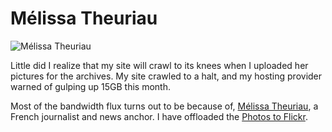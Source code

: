 # Mélissa Theuriau

<img class="full" src="https://cdn.oinam.com/img/people/melissa-theuriau.webp" alt="Mélissa Theuriau" loading="lazy">

Little did I realize that my site will crawl to its knees when I uploaded her pictures for the archives. My site crawled to a halt, and my hosting provider warned of gulping up 15GB this month.

Most of the bandwidth flux turns out to be because of, [Mélissa Theuriau](https://en.wikipedia.org/wiki/Mélissa_Theuriau), a French journalist and news anchor. I have offloaded the [Photos to Flickr](http://www.flickr.com/photos/brajeshwar/sets/72057594083521408/).
